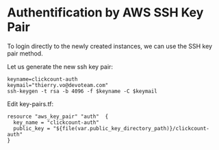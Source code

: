 # Authentification by AWS SSH Key Pair

To login directly to the newly created instances, we can use the SSH key pair method.

Let us generate the new ssh key pair:
```console
keyname=clickcount-auth
keymail="thierry.vo@devoteam.com"
ssh-keygen -t rsa -b 4096 -f $keyname -C $keymail
```

Edit key-pairs.tf:

```console
resource "aws_key_pair" "auth"  {
  key_name = "clickcount-auth"
  public_key = "${file(var.public_key_directory_path)}/clickcount-auth"
}
```
